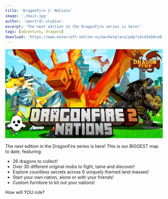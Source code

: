 ```yaml
---
title: 'DragonFire 2: Nations'
image: './main.jpg'
author: 'spectral-studios'
excerpt: 'The next edition in the DragonFire series is here!'
tags: [adventure, dragons]
download: 'https://www.minecraft.net/en-us/marketplace/pdp?id=d3eb0ce8-6190-483d-9208-356dc209c173'
---
```


![Thumbnail](/creations/dragon-fire-2/main.jpg)

The next edition in the DragonFire series is here! This is our BIGGEST map to date, featuring:

-   26 dragons to collect!
-   Over 30 different original mobs to fight, tame and discover!
-   Explore countless secrets across 6 uniquely themed land masses!
-   Start your own nation, alone or with your friends!
-   Custom furniture to kit out your nations!

How will YOU rule?

